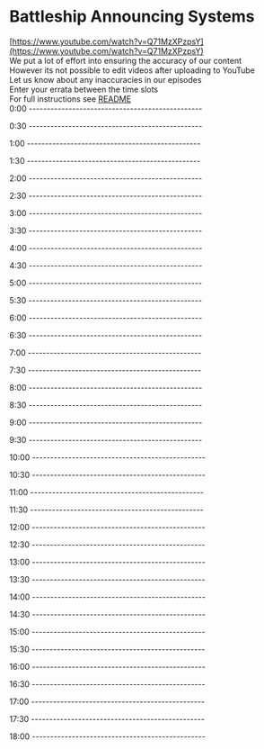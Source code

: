 # Battleship Announcing Systems

[https://www.youtube.com/watch?v=Q71MzXPzpsY](https://www.youtube.com/watch?v=Q71MzXPzpsY)  
We put a lot of effort into ensuring the accuracy of our content  
However its not possible to edit videos after uploading to YouTube  
Let us know about any inaccuracies in our episodes  
Enter your errata between the time slots  
For full instructions see [README](../../..#readme)  
0:00 ------------------------------------------------  




0:30 ------------------------------------------------  




1:00 ------------------------------------------------  




1:30 ------------------------------------------------  




2:00 ------------------------------------------------  




2:30 ------------------------------------------------  




3:00 ------------------------------------------------  




3:30 ------------------------------------------------  




4:00 ------------------------------------------------  




4:30 ------------------------------------------------  




5:00 ------------------------------------------------  




5:30 ------------------------------------------------  




6:00 ------------------------------------------------  




6:30 ------------------------------------------------  




7:00 ------------------------------------------------  




7:30 ------------------------------------------------  




8:00 ------------------------------------------------  




8:30 ------------------------------------------------  




9:00 ------------------------------------------------  




9:30 ------------------------------------------------  




10:00 ------------------------------------------------  




10:30 ------------------------------------------------  




11:00 ------------------------------------------------  




11:30 ------------------------------------------------  




12:00 ------------------------------------------------  




12:30 ------------------------------------------------  




13:00 ------------------------------------------------  




13:30 ------------------------------------------------  




14:00 ------------------------------------------------  




14:30 ------------------------------------------------  




15:00 ------------------------------------------------  




15:30 ------------------------------------------------  




16:00 ------------------------------------------------  




16:30 ------------------------------------------------  




17:00 ------------------------------------------------  




17:30 ------------------------------------------------  




18:00 ------------------------------------------------  




